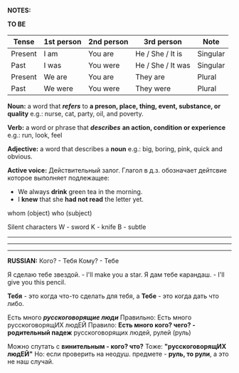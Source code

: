 __NOTES:__


__TO BE__

| Tense   | 1st person | 2nd person | 3rd person        | Note     |
|---------|------------|------------|-------------------|----------|
| Present | I am       | You are    | He / She / It is  | Singular |
| Past    | I was      | You were   | He / She / It was | Singular |
| Present | We are     | You are    | They are          | Plural   |
| Past    | We were    | You were   | They were         | Plural   |


__Noun:__ a word that ___refers___ to __a preson, place, thing, event, substance, or quality__
e.g.: nurse, cat, party, oil, and poverty.

__Verb:__ a word or phrase that ___describes___ __an action, condition or experience__
e.g.: run, look, feel

__Adjective:__ a word that describes a __noun__
e.g.: big, boring, pink, quick and obvious.



__Active voice:__ Действительный залог.
  Глагол в д.з. обозначает дейтсвие которое выполняет подлежащее:
  - We always __drink__ green tea in the morning.
  - I __knew__ that she __had not read__ the letter yet.


whom (object)
who (subject)

Silent characters
W - sword
K - knife
B - subtle

-----------------------------------------------------------------------------------------------------
-----------------------------------------------------------------------------------------------------
-----------------------------------------------------------------------------------------------------

__RUSSIAN:__
Кого? - Тебя
Кому? - Тебе

Я сделаю тебе звездой. - I'll make you a star.
Я дам тебе карандаш.   - I'll give you this pencil.

__Тебя__ - это когда что-то сделать для тебя, а
__Тебе__ - это когда дать что либо.


Есть много ___русскоговорящие люди___
Правильно:
  Есть много русскоговорящИХ людЕЙ
Правило:
  __Есть много кого? чего? - родительный падеж__
  русскоговорящих людей, рулей (руль)

Можно спутать с __винительным - кого? что?__
  Тоже: __"русскоговорящИХ людЕЙ"__
  Но: если проверить на неодуш. предмете - __руль, то рули__, а это не наш случай.







